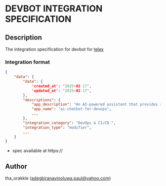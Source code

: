 # DEVBOT INTEGRATION SPECIFICATION

## Description

The integration specification for devbot for [telex](https://telex.im)

### Integration format

```json
{
    "data": {
        "date": {
            'created_at': '2025-02-17',
            'updated_at': '2025-02-17',
        },
        "descriptions": {
            "app_description": "An AI-powered assistant that provides responses to Devops and CI/CD related queries in form of github actions workflows run logs or as ai-generated response",
            "app_name": "ai-chatbot-for-devops",
            ...
        },
        "integration_category": "DevOps & CI/CD ",
        "integration_type": "modifier",
        ...
    }
}
```

- spec available at https://

## Author

tha_orakkle (adegbiranayinoluwa.paul@yahoo.com)
